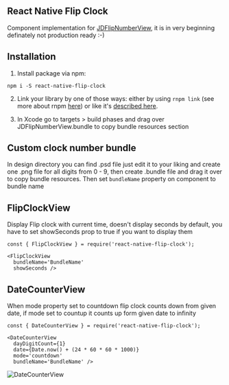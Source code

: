 ## React Native Flip Clock

Component implementation for [JDFlipNumberView](https://github.com/jaydee3/JDFlipNumberView), it is in
very beginning definately not production ready :-)

## Installation
1. Install package via npm:
  ```
  npm i -S react-native-flip-clock
  ```
2. Link your library by one of those ways: either by using `rnpm link` (see more about rnpm [here](https://github.com/rnpm/rnpm)) or like it's [described here](http://facebook.github.io/react-native/docs/linking-libraries-ios.html).

3. In Xcode go to targets > build phases and drag over JDFlipNumberView.bundle to copy bundle resources section

## Custom clock number bundle
In design directory you can find .psd file just edit it to your liking and create one .png file for all
digits from 0 - 9, then create .bundle file and drag it over to copy bundle resources. Then set `bundleName`
property on component to bundle name

## FlipClockView
Display Flip clock with current time, doesn't display seconds by default, you have to set showSeconds prop to true
if you want to display them

```
const { FlipClockView } = require('react-native-flip-clock');

<FlipClockView
  bundleName='BundleName'
  showSeconds />
```

## DateCounterView
When mode property set to countdown flip clock counts down from given date, if mode set to countup it counts up form given date to infinity 

```
const { DateCounterView } = require('react-native-flip-clock');

<DateCounterView
  dayDigitCount={1}
  date={Date.now() + (24 * 60 * 60 * 1000)}
  mode='countdown'
  bundleName='BundleName' />
```
![DateCounterView](https://i.giphy.com/l3V0D4WT3rSaIHUB2.gif)
